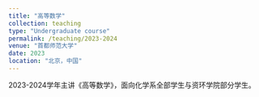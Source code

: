 ```yaml
---
title: "高等数学"
collection: teaching
type: "Undergraduate course"
permalink: /teaching/2023-2024
venue: "首都师范大学"
date: 2023
location: "北京，中国"
---
```


2023-2024学年主讲《高等数学》，面向化学系全部学生与资环学院部分学生。